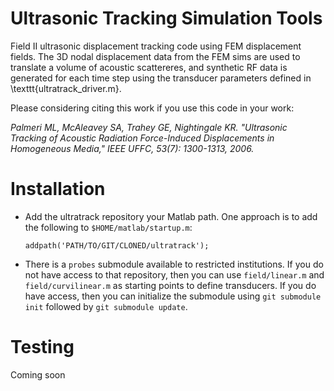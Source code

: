 Ultrasonic Tracking Simulation Tools
====================================

Field II ultrasonic displacement tracking code using FEM displacement fields.
The 3D nodal displacement data from the FEM sims are used to translate a volume
of acoustic scattereres, and synthetic RF data is generated for each time step
using the transducer parameters defined in \texttt{ultratrack\_driver.m}.

Please considering citing this work if you use this code in your work: 

*Palmeri ML, McAleavey SA, Trahey GE, Nightingale KR. "Ultrasonic Tracking of
Acoustic Radiation Force-Induced Displacements in Homogeneous Media," IEEE
UFFC, 53(7): 1300-1313, 2006.*

Installation
============
 * Add the ultratrack repository your Matlab path.  One approach is to add the
   following to ```$HOME/matlab/startup.m```:
   ```
   addpath('PATH/TO/GIT/CLONED/ultratrack');
   ```
 * There is a ```probes``` submodule available to restricted institutions.  If
   you do not have access to that repository, then you can use
   ```field/linear.m``` and ```field/curvilinear.m``` as starting points to
   define transducers.  If you do have access, then you can initialize the
   submodule using ```git submodule init``` followed by ```git submodule
   update```.

Testing
=======

Coming soon
